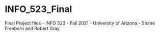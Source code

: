 # INFO_523_Final
Final Project files - INFO 523 - Fall 2021 - University of Arizona - Shane Freeborn and Robert Gray
